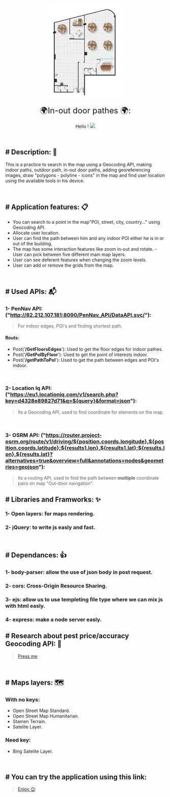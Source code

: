 <!-- 
[![Header](public/data/PenguinIN.png "Header")](public/data/PenguinIN.png) -->

<p align="center">
  <img width="250" height="300" src="public/data/PenguinIN.png">
</p>
<p align="center"  style="font-size:30%">
<font size="+2" style="font-size:600%">🌍In-out door pathes 🌍:</font>
</p>
<p align="center">
Hello ! <img src="https://raw.githubusercontent.com/MartinHeinz/MartinHeinz/master/wave.gif" width="30px">
</p>



<br />

## # Description: 📔
This is a practice to search in the map using a Geocoding API, making indoor paths, outdoor path, in-out door paths, adding georeferencing images, draw "polygons - polyline - icons" in the map and find user location using the available tools in his device.

<br />

## # Application features: 📋
- You can search to a point in the map"POI, street, city, country..." using Geocoding API.
- Allocate user location.
- User can find the path between him and any indoor POI either he is in or out of the building.
- The map has some interaction features like zoom in-out and rotate.
-User can pick between five different main map layers.
- User can see deferent features when changing the zoom levels.
- User can add or remove the grids from the map.

<br />

## # Used APIs: 📬
### 1- PenNav API: ("http://82.212.107.181:8090/PenNav_API/DataAPI.svc/"):
> For indoor edges, POI's and finding shortest path. 
#### Routs:
- Post('**/GetFloorsEdges**'): Used to get the floor edges for indoor pathes. 
- Post('**/GetPoIByFloor**'): Used to get the point of interests indoor. 
- Post('**/getPathToPoI**'): Used to get the path between edges and POI's indoor.

<br />

### 2- Location Iq API: ("https://eu1.locationiq.com/v1/search.php?key=d4328e89827d71&q=${query}&format=json"):
> Its a Geocoding API, used to find coordinate for elements on the map.

<br />

### 3- OSRM API: ("https://router.project-osrm.org/route/v1/driving/${position.coords.longitude},${position.coords.latitude};${results1.lon},${results1.lat};${results.lon},${results.lat}?alternatives=true&overview=full&annotations=nodes&geometries=geojson"):
> Its a routing API, used to find the path between **multiple** coordinate pairs on map "Out-door navigation".

## # Libraries and Framworks: ✨
### 1- Open layers: for maps rendering.
### 2- jQuery: to write js easly and fast.

<br />

## # Dependances: 👍
### 1- body-parser: allow the use of json body in post request.
### 2- cors: Cross-Origin Resource Sharing.
### 3- ejs: allow us to use templeting file type where we can mix js with html easly.
### 4- express: make a node server easly.

## # Research about pest price/accuracy Geocoding API: 🔎
>[Press me](public/data/bestGeocodingAPI.xlsx)

<br />

## # Maps layers: 🗺️
### With no keys:
- Open Street Map Standard.
- Open Street Map Humanitarian.
- Stamen Terrain.
- Satelite Layer.

### Need key:
- Bing Satelite Layer.

<br />

## # You can try the application using this link:
>[Enjoy 😉](https://geo-referencing.herokuapp.com/)

